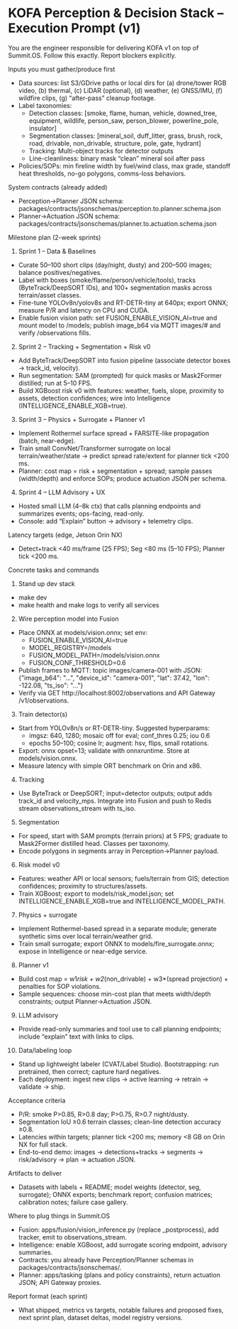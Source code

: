# KOFA Perception & Decision Stack – Execution Prompt (v1)

You are the engineer responsible for delivering KOFA v1 on top of Summit.OS. Follow this exactly. Report blockers explicitly.

Inputs you must gather/produce first
- Data sources: list S3/GDrive paths or local dirs for (a) drone/tower RGB video, (b) thermal, (c) LiDAR (optional), (d) weather, (e) GNSS/IMU, (f) wildfire clips, (g) “after-pass” cleanup footage.
- Label taxonomies:
  - Detection classes: [smoke, flame, human, vehicle, downed_tree, equipment, wildlife, person_saw, person_blower, powerline_pole, insulator]
  - Segmentation classes: [mineral_soil, duff_litter, grass, brush, rock, road, drivable, non_drivable, structure, pole, gate, hydrant]
  - Tracking: Multi-object tracks for detector outputs
  - Line-cleanliness: binary mask “clean” mineral soil after pass
- Policies/SOPs: min fireline width by fuel/wind class, max grade, standoff heat thresholds, no-go polygons, comms-loss behaviors.

System contracts (already added)
- Perception→Planner JSON schema: packages/contracts/jsonschemas/perception.to.planner.schema.json
- Planner→Actuation JSON schema: packages/contracts/jsonschemas/planner.to.actuation.schema.json

Milestone plan (2-week sprints)
1) Sprint 1 – Data & Baselines
- Curate 50–100 short clips (day/night, dusty) and 200–500 images; balance positives/negatives.
- Label with boxes (smoke/flame/person/vehicle/tools), tracks (ByteTrack/DeepSORT IDs), and 100+ segmentation masks across terrain/asset classes.
- Fine-tune YOLOv8n/yolov8s and RT-DETR-tiny at 640px; export ONNX; measure P/R and latency on CPU and CUDA.
- Enable fusion vision path: set FUSION_ENABLE_VISION_AI=true and mount model to /models; publish image_b64 via MQTT images/# and verify /observations fills.

2) Sprint 2 – Tracking + Segmentation + Risk v0
- Add ByteTrack/DeepSORT into fusion pipeline (associate detector boxes → track_id, velocity).
- Run segmentation: SAM (prompted) for quick masks or Mask2Former distilled; run at 5–10 FPS.
- Build XGBoost risk v0 with features: weather, fuels, slope, proximity to assets, detection confidences; wire into Intelligence (INTELLIGENCE_ENABLE_XGB=true).

3) Sprint 3 – Physics + Surrogate + Planner v1
- Implement Rothermel surface spread + FARSITE-like propagation (batch, near-edge).
- Train small ConvNet/Transformer surrogate on local terrain/weather/state → predict spread rate/extent for planner tick <200 ms.
- Planner: cost map = risk + segmentation + spread; sample passes (width/depth) and enforce SOPs; produce actuation JSON per schema.

4) Sprint 4 – LLM Advisory + UX
- Hosted small LLM (4–8k ctx) that calls planning endpoints and summarizes events; ops-facing, read-only.
- Console: add “Explain” button → advisory + telemetry clips.

Latency targets (edge, Jetson Orin NX)
- Detect+track <40 ms/frame (25 FPS); Seg <80 ms (5–10 FPS); Planner tick <200 ms.

Concrete tasks and commands
1) Stand up dev stack
- make dev
- make health and make logs to verify all services

2) Wire perception model into Fusion
- Place ONNX at models/vision.onnx; set env:
  - FUSION_ENABLE_VISION_AI=true
  - MODEL_REGISTRY=/models
  - FUSION_MODEL_PATH=/models/vision.onnx
  - FUSION_CONF_THRESHOLD=0.6
- Publish frames to MQTT: topic images/camera-001 with JSON: {"image_b64": "...", "device_id": "camera-001", "lat": 37.42, "lon": -122.08, "ts_iso": "..."}
- Verify via GET http://localhost:8002/observations and API Gateway /v1/observations.

3) Train detector(s)
- Start from YOLOv8n/s or RT-DETR-tiny. Suggested hyperparams:
  - imgsz: 640, 1280; mosaic off for eval; conf_thres 0.25; iou 0.6
  - epochs 50–100; cosine lr; augment: hsv, flips, small rotations.
- Export: onnx opset=13; validate with onnxruntime. Store at models/vision.onnx.
- Measure latency with simple ORT benchmark on Orin and x86.

4) Tracking
- Use ByteTrack or DeepSORT; input=detector outputs; output adds track_id and velocity_mps. Integrate into Fusion and push to Redis stream observations_stream with ts_iso.

5) Segmentation
- For speed, start with SAM prompts (terrain priors) at 5 FPS; graduate to Mask2Former distilled head. Classes per taxonomy.
- Encode polygons in segments array in Perception→Planner payload.

6) Risk model v0
- Features: weather API or local sensors; fuels/terrain from GIS; detection confidences; proximity to structures/assets.
- Train XGBoost; export to models/risk_model.json; set INTELLIGENCE_ENABLE_XGB=true and INTELLIGENCE_MODEL_PATH.

7) Physics + surrogate
- Implement Rothermel-based spread in a separate module; generate synthetic sims over local terrain/weather grid.
- Train small surrogate; export ONNX to models/fire_surrogate.onnx; expose in Intelligence or near-edge service.

8) Planner v1
- Build cost map = w1*risk + w2*(non_drivable) + w3*(spread projection) + penalties for SOP violations.
- Sample sequences: choose min-cost plan that meets width/depth constraints; output Planner→Actuation JSON.

9) LLM advisory
- Provide read-only summaries and tool use to call planning endpoints; include “explain” text with links to clips.

10) Data/labeling loop
- Stand up lightweight labeler (CVAT/Label Studio). Bootstrapping: run pretrained, then correct; capture hard negatives.
- Each deployment: ingest new clips → active learning → retrain → validate → ship.

Acceptance criteria
- P/R: smoke P>0.85, R>0.8 day; P>0.75, R>0.7 night/dusty.
- Segmentation IoU ≥0.6 terrain classes; clean-line detection accuracy ≥0.8.
- Latencies within targets; planner tick <200 ms; memory <8 GB on Orin NX for full stack.
- End-to-end demo: images → detections+tracks → segments → risk/advisory → plan → actuation JSON.

Artifacts to deliver
- Datasets with labels + README; model weights (detector, seg, surrogate); ONNX exports; benchmark report; confusion matrices; calibration notes; failure case gallery.

Where to plug things in Summit.OS
- Fusion: apps/fusion/vision_inference.py (replace _postprocess), add tracker, emit to observations_stream.
- Intelligence: enable XGBoost, add surrogate scoring endpoint, advisory summaries.
- Contracts: you already have Perception/Planner schemas in packages/contracts/jsonschemas/.
- Planner: apps/tasking (plans and policy constraints), return actuation JSON; API Gateway proxies.

Report format (each sprint)
- What shipped, metrics vs targets, notable failures and proposed fixes, next sprint plan, dataset deltas, model registry versions.
